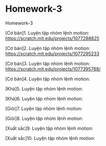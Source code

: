 # Homework-3
Homework-3

[Cơ bản]1. Luyện tập nhóm lệnh motion: https://scratch.mit.edu/projects/1077288825

[Cơ bản]2. Luyện tập nhóm lệnh motion: https://scratch.mit.edu/projects/1077295233

[Cơ bản]3. Luyện tập nhóm lệnh motion: https://scratch.mit.edu/projects/1077395788/

[Cơ bản]4. Luyện tập nhóm lệnh motion:

[Khá]5. Luyện tập nhóm lệnh motion:

[Khá]6. Luyện tập nhóm lệnh motion:

[Giỏi]7. Luyện tập nhóm lệnh motion:

[Giỏi]8. Luyện tập nhóm lệnh motion:

[Xuất sắc]9. Luyện tập nhóm lệnh motion:

[Xuất sắc]10. Luyện tập nhóm lệnh motion:


